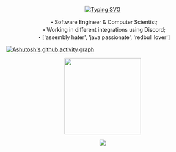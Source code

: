 <div align="center">

[![Typing SVG](https://readme-typing-svg.herokuapp.com?color=c8d1d9&background=FF000000&center=true&lines=Stay+tuned+for+new+realeases)](https://git.io/typing-svg)
</div>

<div align="center">

&nbsp;・Software Engineer & Computer Scientist;<br> 
&nbsp;・Working in different integrations using Discord;<br>
&nbsp;・['assembly hater', 'java passionate', 'redbull lover'] <br>
</div>

[![Ashutosh's github activity graph](https://github-readme-activity-graph.cyclic.app/graph?username=ghostneast&theme=github-compact&hide_border=true&custom_title=Activity%20Graph&area=true&area_color=41B325&point=c8d1d9&color=c8d1d9&hide_title=true)](https://github.com/ashutosh00710/github-readme-activity-graph)

<p align='center'>
<img src="https://media.giphy.com/media/TEnXkcsHrP4YedChhA/giphy.gif" width="200" height="200" frameBorder="0" class="giphy-embed" allowFullScreen></img></p>

<div align='center'>

![](https://komarev.com/ghpvc/?username=ghostneast&color=blue)
<div>

<!-- END LANG TECH-->


